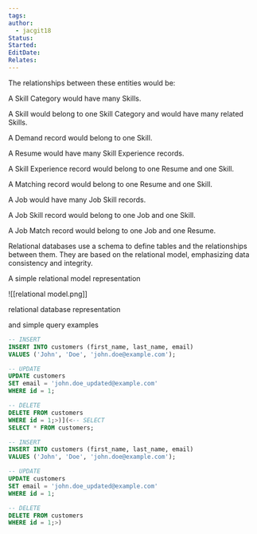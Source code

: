 ```yaml
---
tags: 
author:
  - jacgit18
Status: 
Started: 
EditDate: 
Relates:
---
```

The relationships between these entities would be:  
  
A Skill Category would have many Skills.  
  
A Skill would belong to one Skill Category and would have many related Skills.  
  
A Demand record would belong to one Skill.  
  
A Resume would have many Skill Experience records.  
  
A Skill Experience record would belong to one Resume and one Skill.  
  
A Matching record would belong to one Resume and one Skill.  
  
A Job would have many Job Skill records.  
  
A Job Skill record would belong to one Job and one Skill.  
  
A Job Match record would belong to one Job and one Resume.



Relational databases use a schema to define tables and the relationships between them. They are based on the relational model, emphasizing data consistency and integrity.

A simple relational model representation


![[relational model.png]]



relational database representation

and simple query examples

```sql
-- INSERT
INSERT INTO customers (first_name, last_name, email)
VALUES ('John', 'Doe', 'john.doe@example.com');

-- UPDATE
UPDATE customers
SET email = 'john.doe_updated@example.com'
WHERE id = 1;

-- DELETE
DELETE FROM customers
WHERE id = 1;>)](<-- SELECT
SELECT * FROM customers;

-- INSERT
INSERT INTO customers (first_name, last_name, email)
VALUES ('John', 'Doe', 'john.doe@example.com');

-- UPDATE
UPDATE customers
SET email = 'john.doe_updated@example.com'
WHERE id = 1;

-- DELETE
DELETE FROM customers
WHERE id = 1;>)
```

